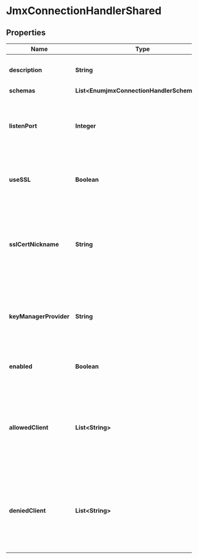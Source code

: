 

# JmxConnectionHandlerShared


## Properties

| Name | Type | Description | Notes |
|------------ | ------------- | ------------- | -------------|
|**description** | **String** | A description for this Connection Handler |  [optional] |
|**schemas** | **List&lt;EnumjmxConnectionHandlerSchemaUrn&gt;** |  |  |
|**listenPort** | **Integer** | Specifies the port number on which the JMX Connection Handler will listen for connections from clients. |  |
|**useSSL** | **Boolean** | Indicates whether the JMX Connection Handler should use SSL. |  [optional] |
|**sslCertNickname** | **String** | Specifies the nickname (also called the alias) of the certificate that the JMX Connection Handler should use when performing SSL communication. |  [optional] |
|**keyManagerProvider** | **String** | Specifies the name of the key manager that should be used with this JMX Connection Handler . |  [optional] |
|**enabled** | **Boolean** | Indicates whether the Connection Handler is enabled. |  |
|**allowedClient** | **List&lt;String&gt;** | Specifies a set of address masks that determines the addresses of the clients that are allowed to establish connections to this connection handler. |  [optional] |
|**deniedClient** | **List&lt;String&gt;** | Specifies a set of address masks that determines the addresses of the clients that are not allowed to establish connections to this connection handler. |  [optional] |




